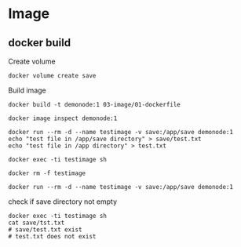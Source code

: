 # Image

## docker build

Create volume
```shell
docker volume create save
```
Build image
```shell
docker build -t demonode:1 03-image/01-dockerfile
```

```shell
docker image inspect demonode:1
```

```shell
docker run --rm -d --name testimage -v save:/app/save demonode:1
echo "test file in /app/save directory" > save/test.txt
echo "test file in /app directory" > test.txt
```

```shell
docker exec -ti testimage sh
```

```shell
docker rm -f testimage
```

```shell
docker run --rm -d --name testimage -v save:/app/save demonode:1
```
check if save directory not empty
```shell
docker exec -ti testimage sh
cat save/tst.txt
# save/test.txt exist
# test.txt does not exist
```
